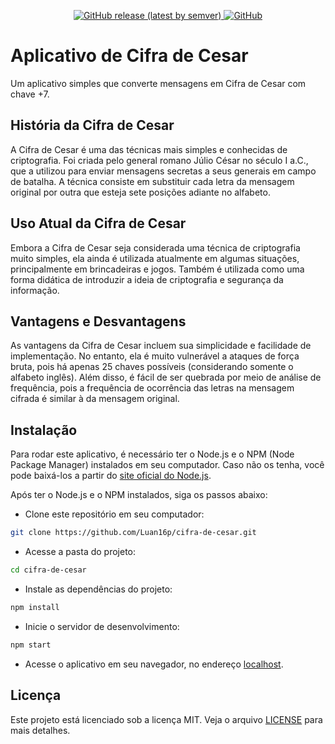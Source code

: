 <p align="center">
    <a href="https://github.com/Luan16p/cifra-de-cesar/releases/tag/v1.0">
        <img alt="GitHub release (latest by semver)" src="https://img.shields.io/github/v/release/devicons/devicon?color=%2360be86&label=Latest%20release&style=for-the-badge&sort=semver">
    </a>
    <a href="/LICENSE">
        <img alt="GitHub" src="https://img.shields.io/github/license/devicons/devicon?color=%2360be86&style=for-the-badge">
    </a>
 </p>

# Aplicativo de Cifra de Cesar

Um aplicativo simples que converte mensagens em Cifra de Cesar com chave +7.

## História da Cifra de Cesar

A Cifra de Cesar é uma das técnicas mais simples e conhecidas de criptografia. Foi criada pelo general romano Júlio César no século I a.C., que a utilizou para enviar mensagens secretas a seus generais em campo de batalha. A técnica consiste em substituir cada letra da mensagem original por outra que esteja sete posições adiante no alfabeto.

## Uso Atual da Cifra de Cesar

Embora a Cifra de Cesar seja considerada uma técnica de criptografia muito simples, ela ainda é utilizada atualmente em algumas situações, principalmente em brincadeiras e jogos. Também é utilizada como uma forma didática de introduzir a ideia de criptografia e segurança da informação.

## Vantagens e Desvantagens

As vantagens da Cifra de Cesar incluem sua simplicidade e facilidade de implementação. No entanto, ela é muito vulnerável a ataques de força bruta, pois há apenas 25 chaves possíveis (considerando somente o alfabeto inglês). Além disso, é fácil de ser quebrada por meio de análise de frequência, pois a frequência de ocorrência das letras na mensagem cifrada é similar à da mensagem original.

## Instalação

Para rodar este aplicativo, é necessário ter o Node.js e o NPM (Node Package Manager) instalados em seu computador. Caso não os tenha, você pode baixá-los a partir do [site oficial do Node.js](https://nodejs.org/).

Após ter o Node.js e o NPM instalados, siga os passos abaixo:

- Clone este repositório em seu computador:

```bash
git clone https://github.com/Luan16p/cifra-de-cesar.git
```

- Acesse a pasta do projeto:

```bash
cd cifra-de-cesar
```

- Instale as dependências do projeto:

```bash
npm install
```

- Inicie o servidor de desenvolvimento:

```bash
npm start
```

- Acesse o aplicativo em seu navegador, no endereço [localhost](http://localhost:3000).

## Licença

Este projeto está licenciado sob a licença MIT. Veja o arquivo [LICENSE](/LICENSE) para mais detalhes.

